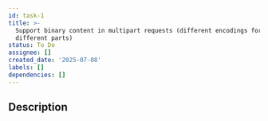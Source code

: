 ```yaml
---
id: task-1
title: >-
  Support binary content in multipart requests (different encodings for
  different parts)
status: To Do
assignee: []
created_date: '2025-07-08'
labels: []
dependencies: []
---
```


## Description
